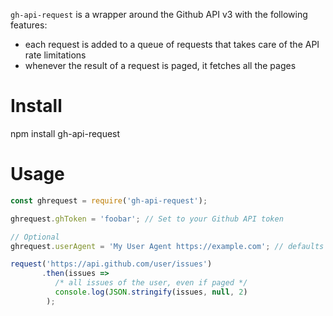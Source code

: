 `gh-api-request` is a wrapper around the Github API v3 with the following features:
* each request is added to a queue of requests that takes care of the API rate limitations
* whenever the result of a request is paged, it fetches all the pages

# Install
npm install gh-api-request

# Usage
```js
const ghrequest = require('gh-api-request');

ghrequest.ghToken = 'foobar'; // Set to your Github API token

// Optional
ghrequest.userAgent = 'My User Agent https://example.com'; // defaults to Node Github API Request queue https://github.com/dontcallmedom/gh-api-request/

request('https://api.github.com/user/issues')
       .then(issues =>
          /* all issues of the user, even if paged */
          console.log(JSON.stringify(issues, null, 2)
        );
```